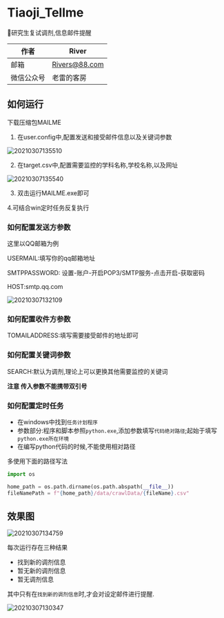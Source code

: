 

# Tiaoji_Tellme

🏫研究生复试调剂,信息邮件提醒




作者 | River |
---------|----------|
 邮箱| Rivers@88.com |
 微信公众号| 老雷的客房 |




<!-- ![20210307124009](https://cdn.jsdelivr.net/gh/Leizhenpeng/picbed@master/markdown/pictures/20210307124009.png) -->

## 如何运行

下载压缩包MAILME

1. 在user.config中,配置发送和接受邮件信息以及关键词参数

![20210307135510](https://cdn.jsdelivr.net/gh/Leizhenpeng/picbed@master/markdown/pictures/20210307135510.png)

2. 在target.csv中,配置需要监控的学科名称,学校名称,以及网址

![20210307135540](https://cdn.jsdelivr.net/gh/Leizhenpeng/picbed@master/markdown/pictures/20210307135540.png)

3. 双击运行MAILME.exe即可

4.可结合win定时任务反复执行




### 如何配置发送方参数

这里以QQ邮箱为例

USERMAIL:填写你的qq邮箱地址

SMTPPASSWORD: 设置-账户-开启POP3/SMTP服务-点击开启-获取密码

HOST:smtp.qq.com

![20210307132109](https://cdn.jsdelivr.net/gh/Leizhenpeng/picbed@master/markdown/pictures/20210307132109.png)

### 如何配置收件方参数

TOMAILADDRESS:填写需要接受邮件的地址即可

### 如何配置关键词参数

SEARCH:默认为调剂,理论上可以更换其他需要监控的关键词

**注意 传入参数不能携带双引号**

### 如何配置定时任务

- 在windows中找到`任务计划程序`
- 参数部分:程序和脚本参照`python.exe`,添加参数填写`代码绝对路径`;起始于填写`python.exe所在环境`
- 在编写python代码的时候,不能使用相对路径

多使用下面的路径写法
```python
import os

home_path = os.path.dirname(os.path.abspath(__file__))
fileNamePath = f"{home_path}/data/crawlData/{fileName}.csv"
```

## 效果图

![20210307134759](https://cdn.jsdelivr.net/gh/Leizhenpeng/picbed@master/markdown/pictures/20210307134759.png)

每次运行存在三种结果

* 找到新的调剂信息
* 暂无新的调剂信息
* 暂无调剂信息

其中只有在`找到新的调剂信息`时,才会对设定邮件进行提醒.

![20210307130347](https://cdn.jsdelivr.net/gh/Leizhenpeng/picbed@master/markdown/pictures/20210307130347.png)

